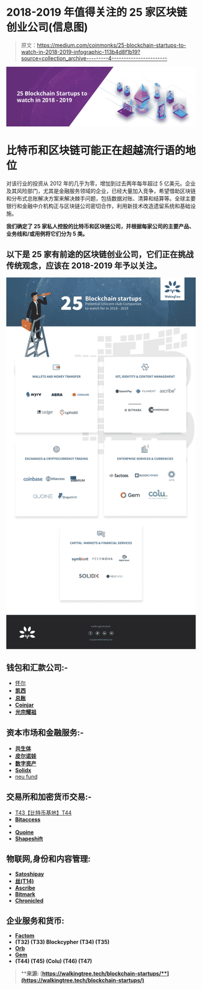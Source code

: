 # 2018-2019 年值得关注的 25 家区块链创业公司(信息图)

> 原文：<https://medium.com/coinmonks/25-blockchain-startups-to-watch-in-2018-2019-infographic-113b4d8f1b19?source=collection_archive---------4----------------------->

![](img/bc257a035d4ce60fb4ed9198f1774cc4.png)

# 比特币和区块链可能正在超越流行语的地位

对该行业的投资从 2012 年的几乎为零，增加到过去两年每年超过 5 亿美元。企业及其风险部门，尤其是金融服务领域的企业，已经大量加入竞争，希望借助区块链和分布式总账解决方案来解决棘手问题，包括数据对账、清算和结算等。全球主要银行和金融中介机构正与区块链公司密切合作，利用新技术改造遗留系统和基础设施。

**我们确定了 25 家私人控股的比特币和区块链公司，并根据每家公司的主要产品、业务线和/或用例将它们分为 5 类。**

## 以下是 25 家有前途的区块链创业公司，它们正在挑战传统观念，应该在 2018-2019 年予以关注。

![](img/8834853874017fd351e432e862206755.png)

## 钱包和汇款公司:-

*   [怀尔 ](https://www.sendwyre.com/)
*   [**凯西**](https://www.abra.com/)
*   [**总账**](https://www.ledgerwallet.com/apps/bitcoin)
*   [**Coinjar**](https://www.coinjar.com/)
*   [**光宗耀祖**](https://uphold.com/)

## 资本市场和金融服务:-

*   [**共生体**](https://symbiont.io/)
*   [**皮尔诺娃**](http://peernova.com/)
*   [**数字资产**](https://www.digitalasset.com/)
*   [**Solidx**](https://sldx.com/)
*   [neu fund](https://neufund.org/)

## 交易所和加密货币交易:-

*   [T43【比特币基地】T44](https://www.coinbase.com/)
*   [**Bitaccess**](https://www.bitaccess.co/)
*   [](https://www.paymium.com/)
*   **[**Quoine**](https://quoine.com/)**
*   **[**Shapeshift**](https://shapeshift.io/)**

## **物联网,身份和内容管理:**

*   **[**Satoshipay**](https://satoshipay.io/)**
*   **[**丝(T14)**](https://filament.com/)**
*   **[**Ascribe**](https://www.ascribe.io/)**
*   **[**Bitmark**](https://bitmark.com/)**
*   **[**Chronicled**](https://chronicled.com/)**

## **企业服务和货币:**

*   **[**Factom**](https://www.factom.com/)**
*   **(T32) (T33) Blockcypher (T34) (T35)**
*   **[**Orb**](https://www.orbs.com/)**
*   **[**Gem**](https://gem.co/)**
*   **(T44) (T45) (Colu) (T46) (T47)**

> ****来源:** [**https://walkingtree.tech/blockchain-startups/**](https://walkingtree.tech/blockchain-startups/)**